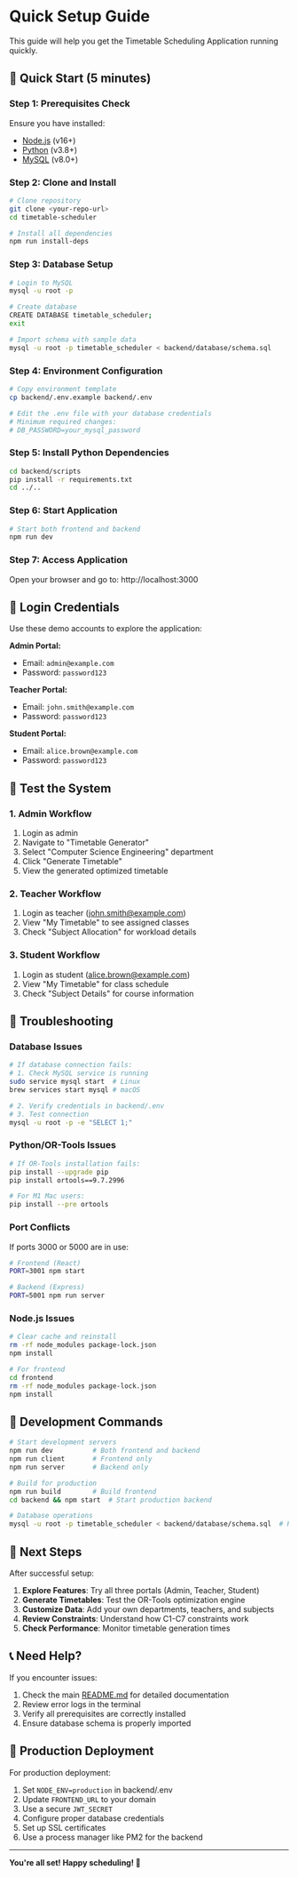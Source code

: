 # Quick Setup Guide

This guide will help you get the Timetable Scheduling Application running quickly.

## 🚀 Quick Start (5 minutes)

### Step 1: Prerequisites Check
Ensure you have installed:
- [Node.js](https://nodejs.org/) (v16+)
- [Python](https://python.org/) (v3.8+)
- [MySQL](https://mysql.com/) (v8.0+)

### Step 2: Clone and Install
```bash
# Clone repository
git clone <your-repo-url>
cd timetable-scheduler

# Install all dependencies
npm run install-deps
```

### Step 3: Database Setup
```bash
# Login to MySQL
mysql -u root -p

# Create database
CREATE DATABASE timetable_scheduler;
exit

# Import schema with sample data
mysql -u root -p timetable_scheduler < backend/database/schema.sql
```

### Step 4: Environment Configuration
```bash
# Copy environment template
cp backend/.env.example backend/.env

# Edit the .env file with your database credentials
# Minimum required changes:
# DB_PASSWORD=your_mysql_password
```

### Step 5: Install Python Dependencies
```bash
cd backend/scripts
pip install -r requirements.txt
cd ../..
```

### Step 6: Start Application
```bash
# Start both frontend and backend
npm run dev
```

### Step 7: Access Application
Open your browser and go to: http://localhost:3000

## 🔑 Login Credentials

Use these demo accounts to explore the application:

**Admin Portal:**
- Email: `admin@example.com`
- Password: `password123`

**Teacher Portal:**
- Email: `john.smith@example.com`
- Password: `password123`

**Student Portal:**
- Email: `alice.brown@example.com`
- Password: `password123`

## 🧪 Test the System

### 1. Admin Workflow
1. Login as admin
2. Navigate to "Timetable Generator"
3. Select "Computer Science Engineering" department
4. Click "Generate Timetable"
5. View the generated optimized timetable

### 2. Teacher Workflow
1. Login as teacher (john.smith@example.com)
2. View "My Timetable" to see assigned classes
3. Check "Subject Allocation" for workload details

### 3. Student Workflow
1. Login as student (alice.brown@example.com)
2. View "My Timetable" for class schedule
3. Check "Subject Details" for course information

## 🔧 Troubleshooting

### Database Issues
```bash
# If database connection fails:
# 1. Check MySQL service is running
sudo service mysql start  # Linux
brew services start mysql # macOS

# 2. Verify credentials in backend/.env
# 3. Test connection
mysql -u root -p -e "SELECT 1;"
```

### Python/OR-Tools Issues
```bash
# If OR-Tools installation fails:
pip install --upgrade pip
pip install ortools==9.7.2996

# For M1 Mac users:
pip install --pre ortools
```

### Port Conflicts
If ports 3000 or 5000 are in use:
```bash
# Frontend (React)
PORT=3001 npm start

# Backend (Express)
PORT=5001 npm run server
```

### Node.js Issues
```bash
# Clear cache and reinstall
rm -rf node_modules package-lock.json
npm install

# For frontend
cd frontend
rm -rf node_modules package-lock.json
npm install
```

## 📱 Development Commands

```bash
# Start development servers
npm run dev          # Both frontend and backend
npm run client       # Frontend only
npm run server       # Backend only

# Build for production
npm run build        # Build frontend
cd backend && npm start  # Start production backend

# Database operations
mysql -u root -p timetable_scheduler < backend/database/schema.sql  # Reset DB
```

## 🎯 Next Steps

After successful setup:

1. **Explore Features**: Try all three portals (Admin, Teacher, Student)
2. **Generate Timetables**: Test the OR-Tools optimization engine
3. **Customize Data**: Add your own departments, teachers, and subjects
4. **Review Constraints**: Understand how C1-C7 constraints work
5. **Check Performance**: Monitor timetable generation times

## 📞 Need Help?

If you encounter issues:

1. Check the main [README.md](./README.md) for detailed documentation
2. Review error logs in the terminal
3. Verify all prerequisites are correctly installed
4. Ensure database schema is properly imported

## 🚀 Production Deployment

For production deployment:

1. Set `NODE_ENV=production` in backend/.env
2. Update `FRONTEND_URL` to your domain
3. Use a secure `JWT_SECRET`
4. Configure proper database credentials
5. Set up SSL certificates
6. Use a process manager like PM2 for the backend

---

**You're all set! Happy scheduling! 🎉**
